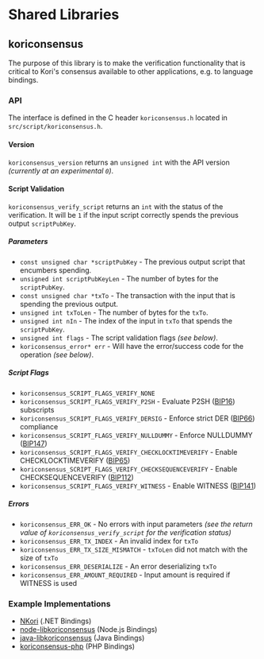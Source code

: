 Shared Libraries
================

## koriconsensus

The purpose of this library is to make the verification functionality that is critical to Kori's consensus available to other applications, e.g. to language bindings.

### API

The interface is defined in the C header `koriconsensus.h` located in  `src/script/koriconsensus.h`.

#### Version

`koriconsensus_version` returns an `unsigned int` with the API version *(currently at an experimental `0`)*.

#### Script Validation

`koriconsensus_verify_script` returns an `int` with the status of the verification. It will be `1` if the input script correctly spends the previous output `scriptPubKey`.

##### Parameters
- `const unsigned char *scriptPubKey` - The previous output script that encumbers spending.
- `unsigned int scriptPubKeyLen` - The number of bytes for the `scriptPubKey`.
- `const unsigned char *txTo` - The transaction with the input that is spending the previous output.
- `unsigned int txToLen` - The number of bytes for the `txTo`.
- `unsigned int nIn` - The index of the input in `txTo` that spends the `scriptPubKey`.
- `unsigned int flags` - The script validation flags *(see below)*.
- `koriconsensus_error* err` - Will have the error/success code for the operation *(see below)*.

##### Script Flags
- `koriconsensus_SCRIPT_FLAGS_VERIFY_NONE`
- `koriconsensus_SCRIPT_FLAGS_VERIFY_P2SH` - Evaluate P2SH ([BIP16](https://github.com/kori/bips/blob/master/bip-0016.mediawiki)) subscripts
- `koriconsensus_SCRIPT_FLAGS_VERIFY_DERSIG` - Enforce strict DER ([BIP66](https://github.com/kori/bips/blob/master/bip-0066.mediawiki)) compliance
- `koriconsensus_SCRIPT_FLAGS_VERIFY_NULLDUMMY` - Enforce NULLDUMMY ([BIP147](https://github.com/kori/bips/blob/master/bip-0147.mediawiki))
- `koriconsensus_SCRIPT_FLAGS_VERIFY_CHECKLOCKTIMEVERIFY` - Enable CHECKLOCKTIMEVERIFY ([BIP65](https://github.com/kori/bips/blob/master/bip-0065.mediawiki))
- `koriconsensus_SCRIPT_FLAGS_VERIFY_CHECKSEQUENCEVERIFY` - Enable CHECKSEQUENCEVERIFY ([BIP112](https://github.com/kori/bips/blob/master/bip-0112.mediawiki))
- `koriconsensus_SCRIPT_FLAGS_VERIFY_WITNESS` - Enable WITNESS ([BIP141](https://github.com/kori/bips/blob/master/bip-0141.mediawiki))

##### Errors
- `koriconsensus_ERR_OK` - No errors with input parameters *(see the return value of `koriconsensus_verify_script` for the verification status)*
- `koriconsensus_ERR_TX_INDEX` - An invalid index for `txTo`
- `koriconsensus_ERR_TX_SIZE_MISMATCH` - `txToLen` did not match with the size of `txTo`
- `koriconsensus_ERR_DESERIALIZE` - An error deserializing `txTo`
- `koriconsensus_ERR_AMOUNT_REQUIRED` - Input amount is required if WITNESS is used

### Example Implementations
- [NKori](https://github.com/NicolasDorier/NKori/blob/master/NKori/Script.cs#L814) (.NET Bindings)
- [node-libkoriconsensus](https://github.com/bitpay/node-libkoriconsensus) (Node.js Bindings)
- [java-libkoriconsensus](https://github.com/dexX7/java-libkoriconsensus) (Java Bindings)
- [koriconsensus-php](https://github.com/Bit-Wasp/koriconsensus-php) (PHP Bindings)
